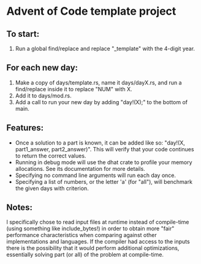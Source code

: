 # Advent of Code template project

## To start:
1. Run a global find/replace and replace "_template" with the 4-digit year.

## For each new day:
1. Make a copy of days/template.rs, name it days/dayX.rs, and run a find/replace inside it to replace "NUM" with X.
0. Add it to days/mod.rs.
0. Add a call to run your new day by adding "day!(X);" to the bottom of main.

## Features:
* Once a solution to a part is known, it can be added like so: "day!(X, part1_answer, part2_answer)". This will verify that your code continues to return the correct values.
* Running in debug mode will use the dhat crate to profile your memory allocations. See its documentation for more details.
* Specifying no command line arguments will run each day once.
* Specifying a list of numbers, or the letter 'a' (for "all"), will benchmark the given days with criterion.

## Notes:
I specifically chose to read input files at runtime instead of compile-time (using something like include_bytes!) in order to obtain more "fair" performance characteristics when comparing against other implementations and languages. If the compiler had access to the inputs there is the possibility that it would perform additional optimizations, essentially solving part (or all) of the problem at compile-time.

